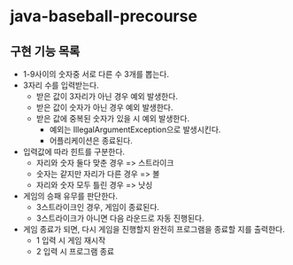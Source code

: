 # java-baseball-precourse

## 구현 기능 목록
* 1-9사이의 숫자중 서로 다른 수 3개를 뽑는다.
* 3자리 수를 입력받는다.
    * 받은 값이 3자리가 아닌 경우 예외 발생한다.
    * 받은 값이 숫자가 아닌 경우 예외 발생한다.
    * 받은 값에 중복된 숫자가 있을 시 예외 발생한다.
      * 예외는 IllegalArgumentException으로 발생시킨다.
      * 어플리케이션은 종료된다.
* 입력값에 따라 힌트를 구분한다.
    * 자리와 숫자 둘다 맞춘 경우 => 스트라이크
    * 숫자는 같지만 자리가 다른 경우 => 볼
    * 자리와 숫자 모두 틀린 경우 => 낫싱
* 게임의 승패 유무를 판단한다.
    * 3스트라이크인 경우, 게임이 종료된다.
    * 3스트라이크가 아니면 다음 라운드로 자동 진행된다.
* 게임 종료가 되면, 다시 게임을 진행할지 완전히 프로그램을 종료할 지를 출력한다.
    * 1 입력 시 게임 재시작
    * 2 입력 시 프로그램 종료